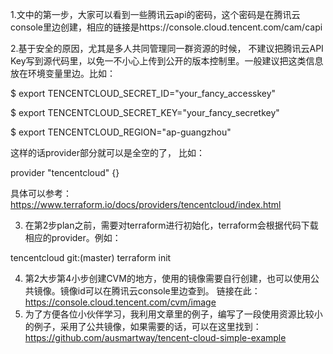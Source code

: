 1.文中的第一步，大家可以看到一些腾讯云api的密码，这个密码是在腾讯云console里边创建，相应的链接是https://console.cloud.tencent.com/cam/capi

2.基于安全的原因，尤其是多人共同管理同一群资源的时候，
不建议把腾讯云API Key写到源代码里，以免一不小心上传到公开的版本控制里。一般建议把这类信息放在环境变量里边。比如：

$ export TENCENTCLOUD_SECRET_ID="your_fancy_accesskey"

$ export TENCENTCLOUD_SECRET_KEY="your_fancy_secretkey"

$ export TENCENTCLOUD_REGION="ap-guangzhou"

这样的话provider部分就可以是全空的了， 比如：


provider "tencentcloud" {}


具体可以参考：
https://www.terraform.io/docs/providers/tencentcloud/index.html

3.	在第2步plan之前，需要对terraform进行初始化，terraform会根据代码下载相应的provider。例如：

tencentcloud git:(master) terraform init

4.	第2大步第4小步创建CVM的地方，使用的镜像需要自行创建，也可以使用公共镜像。镜像id可以在腾讯云console里边查到。 链接在此：https://console.cloud.tencent.com/cvm/image
5.	为了方便各位小伙伴学习，我利用文章里的例子，编写了一段使用资源比较小的例子，采用了公共镜像，如果需要的话，可以在这里找到：https://github.com/ausmartway/tencent-cloud-simple-example

